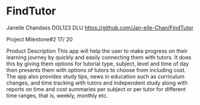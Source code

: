 # FindTutor
Janelle Chandass
DGL123 DLU
https://github.com/Jan-elle-Chan/FindTutor

Project Milestone#2 17/ 20

Product Description
This app will help the user to make progress on their learning journey by quickly and easily connecting them with tutors. It does this by giving them options for tutorial type, subject, level and time of day then presents them with options of tutors to choose from including cost. The app also provides study tips, news in education such as curriculum changes, and time tracking with tutors and independent study along with reports on time and cost summaries per subject or per tutor for different time ranges, that is, weekly, monthly etc.



